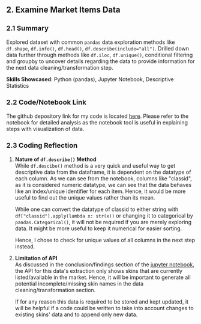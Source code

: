 ## 2. Examine Market Items Data ##

<h3 style="font-size:18px">2.1 Summary</h3>

Explored dataset with common `pandas` data exploration methods like `df.shape`, `df.info()`, `df.head()`, `df.describe(include="all")`. Drilled down data further through methods like `df.iloc`, `df.unique()`, conditional filtering and groupby to uncover details regarding the data to provide information for the next data cleaning/transformation step.

**Skills Showcased**: Python (pandas), Jupyter Notebook, Descriptive Statistics

<h3 style="font-size:18px">2.2 Code/Notebook Link</h3>

The github depository link for my code is located [here](https://github.com/weiherr/data_analysis_csgo_market/blob/main/Data_Analytics_CSGO_Market_Item/02_Data_Exploration_Examine_Items_Data/02%20data_exploration.ipynb). Please refer to the notebook for detailed analysis as the notebook tool is useful in explaining steps with visualization of data.

<h3 style="font-size:18px">2.3 Coding Reflection</h3>
<p>

1. **Nature of `df.describe()` Method**<br>
    While `df.descibe()` method is a very quick and useful way to get descriptive data from the dataframe, it is dependent on the datatype of each column. As we can see from the notebook, columns like "classid", as it is considered numeric datatype, we can see that the data behaves like an index/unique identifier for each item. Hence, it would be more useful to find out the unique values rather than its mean.

    While one can convert the datatype of classid to either string with `df["classid"].apply(lambda x: str(x))` or changing it to categorical by `pandas.Categorical()`, it will not be required if you are merely exploring data. It might be more useful to keep it numerical for easier sorting. 
     
    Hence, I chose to check for unique values of all columns in the next step instead.

2. **Limitation of API**<br>
    As discussed in the conclusion/findings section of the [jupyter notebook](https://github.com/weiherr/data_analysis_csgo_market/blob/main/Data_Analytics_CSGO_Market_Item/02_Data_Exploration_Examine_Items_Data/02%20data_exploration.ipynb), the API for this data's extraction only shows skins that are currently listed/available in the market. Hence, it will be important to generate all potential incomplete/missing skin names in the data cleaning/transformation section.

    If for any reason this data is required to be stored and kept updated, it will be helpful if a code could be written to take into account changes to existing skins' data and to append only new data.
